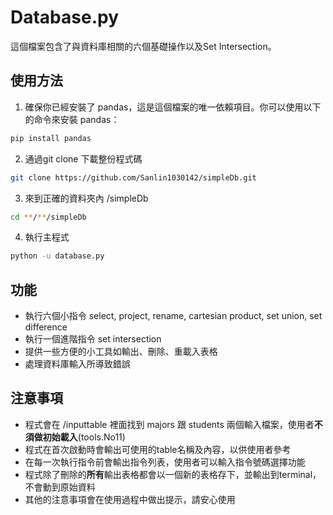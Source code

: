 # Database.py

這個檔案包含了與資料庫相關的六個基礎操作以及Set Intersection。

## 使用方法

1. 確保你已經安裝了 pandas，這是這個檔案的唯一依賴項目。你可以使用以下的命令來安裝 pandas：

```bash
pip install pandas
```

2. 通過git clone 下載整份程式碼

```bash
git clone https://github.com/Sanlin1030142/simpleDb.git
```

3. 來到正確的資料夾內 /simpleDb 

```bash
cd **/**/simpleDb
```


4. 執行主程式

```bash
python -u database.py
```




## 功能
- 執行六個小指令 select, project, rename, cartesian product, set union, set difference
- 執行一個進階指令 set intersection
- 提供一些方便的小工具如輸出、刪除、重載入表格
- 處理資料庫輸入所導致錯誤


## 注意事項
- 程式會在 /inputtable 裡面找到 majors 跟 students 兩個輸入檔案，使用者**不須做初始載入**(tools.No11)
- 程式在首次啟動時會輸出可使用的table名稱及內容，以供使用者參考
- 在每一次執行指令前會輸出指令列表，使用者可以輸入指令號碼選擇功能
- 程式除了刪除的**所有**輸出表格都會以一個新的表格存下，並輸出到terminal，不會動到原始資料
- 其他的注意事項會在使用過程中做出提示，請安心使用